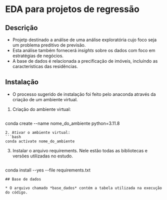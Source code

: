 # EDA para projetos de regressão

## Descrição

* Projetp destinado a análise de uma análise exploratória cujo foco seja um problema preditivo de previsão.
* Esta análise também fornecerá *insights* sobre os dados com foco em estratégias de negócios.
* A base de dados é relacionada a precificação de imóveis, incluíndo as características das residências.

## Instalação

* O processo sugerido de instalação foi feito pelo anaconda através da criação de um ambiente virtual.

1. Criação do ambiente virtual:
   ```bash
conda create --name nome_do_ambiente python=3.11.8
   ```
2. Ativar o ambiente virtual:
   ```bash
conda activate nome_do_ambiente
   ```
3. Instalar o arquivo requirements. Nele estão todas as bibliotecas e versões utilizadas no estudo.
   ```bash
conda install --yes --file requirements.txt
   ```
## Base de dados

* O arquivo chamado *base_dados* contém a tabela utilizada na execução do código.